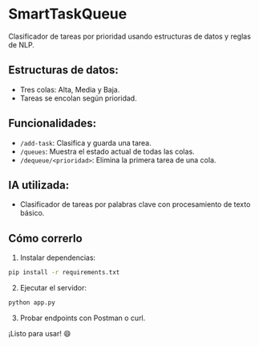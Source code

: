# SmartTaskQueue

Clasificador de tareas por prioridad usando estructuras de datos y reglas de NLP.

## Estructuras de datos:
- Tres colas: Alta, Media y Baja.
- Tareas se encolan según prioridad.

## Funcionalidades:
- `/add-task`: Clasifica y guarda una tarea.
- `/queues`: Muestra el estado actual de todas las colas.
- `/dequeue/<prioridad>`: Elimina la primera tarea de una cola.

## IA utilizada:
- Clasificador de tareas por palabras clave con procesamiento de texto básico.

## Cómo correrlo
1. Instalar dependencias:
```bash
pip install -r requirements.txt
```
2. Ejecutar el servidor:
```bash
python app.py
```
3. Probar endpoints con Postman o curl.

¡Listo para usar! 😄